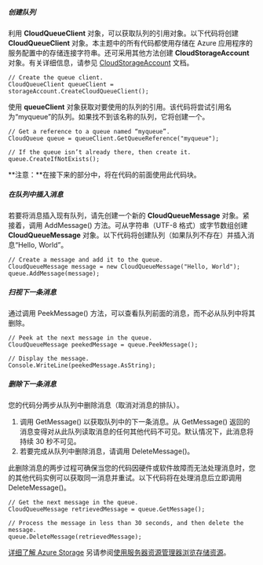 ##### 创建队列

利用 **CloudQueueClient** 对象，可以获取队列的引用对象。以下代码将创建 **CloudQueueClient** 对象。本主题中的所有代码都使用存储在 Azure 应用程序的服务配置中的存储连接字符串。还可采用其他方法创建 **CloudStorageAccount** 对象。有关详细信息，请参见 [CloudStorageAccount][CloudStorageAccount] 文档。

    // Create the queue client.
    CloudQueueClient queueClient = storageAccount.CreateCloudQueueClient();

使用 **queueClient** 对象获取对要使用的队列的引用。该代码将尝试引用名为“myqueue”的队列。如果找不到该名称的队列，它将创建一个。

    // Get a reference to a queue named “myqueue”.
    CloudQueue queue = queueClient.GetQueueReference("myqueue");

    // If the queue isn’t already there, then create it.
    queue.CreateIfNotExists();

**注意：**在接下来的部分中，将在代码的前面使用此代码块。

##### 在队列中插入消息

若要将消息插入现有队列，请先创建一个新的 **CloudQueueMessage** 对象。紧接着，调用 AddMessage() 方法。可从字符串（UTF-8 格式）或字节数组创建 **CloudQueueMessage** 对象。以下代码将创建队列（如果队列不存在）并插入消息“Hello, World”。

    // Create a message and add it to the queue.
    CloudQueueMessage message = new CloudQueueMessage("Hello, World");
    queue.AddMessage(message);

##### 扫视下一条消息

通过调用 PeekMessage() 方法，可以查看队列前面的消息，而不必从队列中将其删除。

    // Peek at the next message in the queue.
    CloudQueueMessage peekedMessage = queue.PeekMessage();

    // Display the message.
    Console.WriteLine(peekedMessage.AsString);

##### 删除下一条消息

您的代码分两步从队列中删除消息（取消对消息的排队）。

1.  调用 GetMessage() 以获取队列中的下一条消息。从 GetMessage() 返回的消息变得对从此队列读取消息的任何其他代码不可见。默认情况下，此消息将持续 30 秒不可见。
2.  若要完成从队列中删除消息，请调用 DeleteMessage()。

此删除消息的两步过程可确保当您的代码因硬件或软件故障而无法处理消息时，您的其他代码实例可以获取同一消息并重试。以下代码将在处理消息后立即调用 DeleteMessage()。

    // Get the next message in the queue.
    CloudQueueMessage retrievedMessage = queue.GetMessage();

    // Process the message in less than 30 seconds, and then delete the message.
    queue.DeleteMessage(retrievedMessage);

[详细了解 Azure Storage][详细了解 Azure Storage]
另请参阅[使用服务器资源管理器浏览存储资源][使用服务器资源管理器浏览存储资源]。

  [CloudStorageAccount]: http://msdn.microsoft.com/zh-cn/library/microsoft.windowsazure.cloudstorageaccount_methods.aspx "CloudStorageAccount"
  [详细了解 Azure Storage]: http://www.windowsazure.cn/manage/services/storage/
  [使用服务器资源管理器浏览存储资源]: http://msdn.microsoft.com/zh-cn/library/azure/ff683677.aspx
